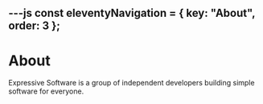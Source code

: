 ---js
const eleventyNavigation = {
	key: "About",
	order: 3
};
---
# About
Expressive Software is a group of independent developers building simple software for everyone.
